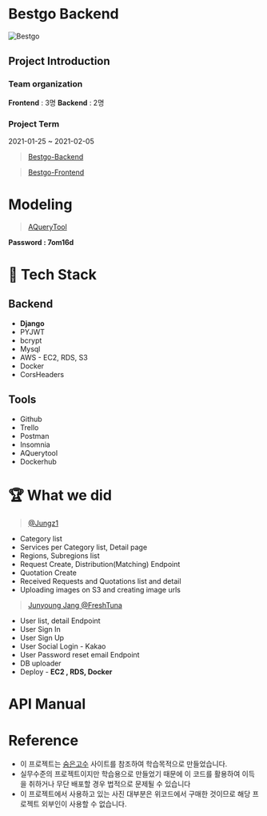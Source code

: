 # Bestgo Backend

![Bestgo](https://project-bestgo.s3.ap-northeast-2.amazonaws.com/logo_image/bestgo.png)

## Project Introduction
### Team organization 
**Frontend** : 3명
**Backend** : 2명

### Project Term
2021-01-25 ~ 2021-02-05


> [Bestgo-Backend](https://github.com/wecode-bootcamp-korea/16-2nd-bestgo-backend)

> [Bestgo-Frontend](https://github.com/wecode-bootcamp-korea/16-2nd-bestgo-frontend)

# Modeling
> [AQueryTool](https://aquerytool.com:443/aquerymain/index/?rurl=1b3e6c81-85d4-42fc-aa2f-01d629abf657&)

**Password : 7om16d**


# 🥽 Tech Stack 
## Backend
+ **Django**
+ PYJWT
+ bcrypt
+ Mysql
+ AWS - EC2, RDS, S3
+ Docker 
+ CorsHeaders

## Tools
+ Github
+ Trello
+ Postman
+ Insomnia
+ AQuerytool
+ Dockerhub

# 🏆 What we did
> [ @Jungz1](https://github.com/jungz1)
+ Category list 
+ Services per Category list, Detail page
+ Regions, Subregions list
+ Request Create, Distribution(Matching) Endpoint
+ Quotation Create
+ Received Requests and Quotations list and detail
+ Uploading images on S3 and creating image urls

> [Junyoung Jang @FreshTuna](https://github.com/freshtuna)
+ User list, detail Endpoint
+ User Sign In
+ User Sign Up
+ User Social Login - Kakao 
+ User Password reset email Endpoint
+ DB uploader  
+ Deploy - **EC2 , RDS, Docker** 

# API Manual


# Reference 
+ 이 프로젝트는 [숨은고수](https://soomgo.com/) 사이트를 참조하여 학습목적으로 만들었습니다.
+ 실무수준의 프로젝트이지만 학습용으로 만들었기 때문에 이 코드를 활용하여 이득을 취하거나 무단 배포할 경우 법적으로 문제될 수 있습니다
+ 이 프로젝트에서 사용하고 있는 사진 대부분은 위코드에서 구매한 것이므로 해당 프로젝트 외부인이 사용할 수 없습니다.
